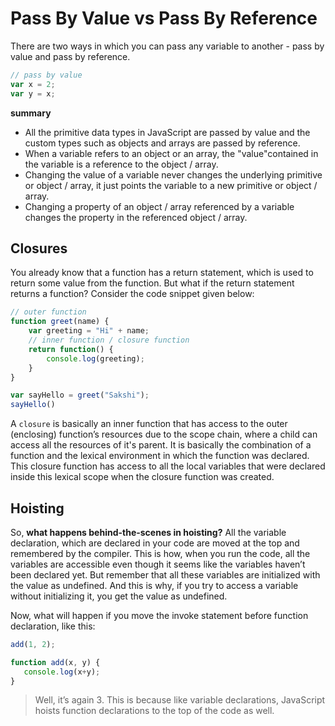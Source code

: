 # **Pass By Value vs Pass By Reference**

There are two ways in which you can pass any variable to another - pass by value and pass by reference.

```js
// pass by value
var x = 2;
var y = x;
```

**summary**
- All the primitive data types in JavaScript are passed by value and the custom types such as objects and arrays are passed by reference.
-  When a variable refers to an object or an array, the "value"contained in the variable is a reference to the object / array.
-  Changing the value of a variable never changes the underlying primitive or object / array, it just points the variable to a new primitive or object / array.
- Changing a property of an object / array referenced by a variable changes the property in the referenced object / array.


## **Closures**

You already know that a function has a return statement, which is used to return some value from the function. But what if the return statement returns a function? 
Consider the code snippet given below:

```js
// outer function
function greet(name) {
	var greeting = "Hi" + name;
	// inner function / closure function
	return function() {
		console.log(greeting);
	}
}

var sayHello = greet("Sakshi");
sayHello()
```

A `closure` is basically an inner function that has access to the outer (enclosing) function’s resources due to the scope chain, where a child can access all the resources of it's parent. It is basically the combination of a function and the lexical environment in which the function was declared. This closure function has access to all the local variables that were declared inside this lexical scope when the closure function was created.

## **Hoisting**

So, **what happens behind-the-scenes in hoisting?** All the variable declaration, which are declared in your code are moved at the top and remembered by the compiler. This is how, when you run the code, all the variables are accessible even though it seems like the variables haven’t been declared yet. But remember that all these variables are initialized with the value as undefined. And this is why, if you try to access a variable without initializing it, you get the value as undefined.

Now, what will happen if you move the invoke statement before function declaration, like this:
 
```js
add(1, 2);

function add(x, y) {
   console.log(x+y);
}
```
> Well, it’s again 3. This is because like variable declarations, JavaScript hoists function declarations to the top of the code as well. 


